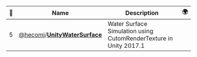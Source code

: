 |:star2: | Name | Description | 🌍|
|---|---|---|---|
|5|[@hecomi](https://github.com/hecomi)/[**UnityWaterSurface**](https://github.com/hecomi/UnityWaterSurface)|Water Surface Simulation using CutomRenderTexture in Unity 2017.1||

